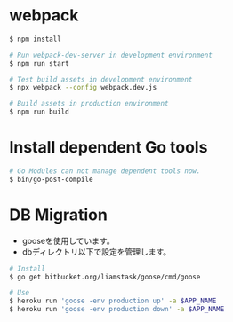 # webpack

```bash
$ npm install

# Run webpack-dev-server in development environment
$ npm run start

# Test build assets in development environment
$ npx webpack --config webpack.dev.js

# Build assets in production environment
$ npm run build
```

# Install dependent Go tools

```bash
# Go Modules can not manage dependent tools now.
$ bin/go-post-compile
```

# DB Migration

- gooseを使用しています。
- dbディレクトリ以下で設定を管理します。

```bash
# Install
$ go get bitbucket.org/liamstask/goose/cmd/goose

# Use
$ heroku run 'goose -env production up' -a $APP_NAME
$ heroku run 'goose -env production down' -a $APP_NAME
```
